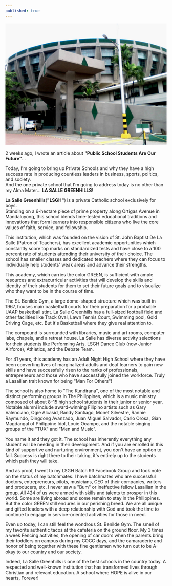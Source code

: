 ```yaml
---
published: true
---
```

![Private School](/images/LSGH.jpg)

2 weeks ago, I wrote an article about **"Public School Students Are Our Future"**...

Today, I'm going to bring up Private Schools and why they have a high success rate in producing countless leaders in business, sports, politics, and society.   
And the one private school that I'm going to address today is no other than my Alma Mater... **LA SALLE GREENHILLS**!

**La Salle Greenhills**(**"LSGH"**) is a private Catholic school exclusively for boys.   
Standing on a 6-hectare piece of prime property along Ortigas Avenue in Mandaluyong, this school blends time-tested educational traditions and innovations that form learners into responsible citizens who live the core values of faith, service, and fellowship.

This institution, which was founded on the vision of St. John Baptist De La Salle (Patron of Teachers), has excellent academic opportunities which constantly score top marks on standardized tests and have close to a 100 percent rate of students attending their university of their choice.
The school has smaller classes and dedicated teachers where they can focus to individually help students' weak areas and advance their strengths. 

This academy, which carries the color GREEN, is sufficient with ample resources and extracurricular activities that will develop the skills and identity of their students for them to set their future goals and to visualize who they want to be in the course of time.

The St. Benilde Gym, a large dome-shaped structure which was built in 1967, houses main basketball courts for their preparation for a probable UAAP basketball stint. 
La Salle Greenhills has a full-sized football field and other facilities like Track Oval, Lawn Tennis Court, Swimming pool, Gold Driving Cage, etc.
But it's Basketball where they give real attention to. 

The compound is surrounded with libraries, music and art rooms, computer labs, chapels, and a retreat house.
La Salle has diverse activity selections for their students like Performing Arts, LSGH Dance Club (now Junior Airforce), Athletics, and the Debate Team. 

For 41 years, this academy has an Adult Night High School where they have been converting lives of marginalized adults and deaf learners to gain new skills and have successfully risen to the ranks of professionals, entrepreneurs and those who have successfully joined the workforce.
Truly a Lasallian trait known for being "Man For Others"!

The school is also home to "The Kundirana", one of the most notable and distinct performing groups in The Philippines, which is a music ministry composed of about 8–15 high school students in their junior or senior year. 
Notable alumni include award-winning Filipino artists such as Gary Valenciano, Ogie Alcasid, Randy Santiago, Monet Silvestre, Rannie Raymundo, Dingdong Avanzado, Juan Miguel Salvador, Carlo Orosa, Gian Magdangal of Philippine Idol, Louie Ocampo, and the notable singing groups of the "TUX" and "Men and Music".

You name it and they got it. The school has inherently everything any student will be needing in their development. 
And if you are enrolled in this kind of supportive and nurturing environment, you don't have an option to fail.
Success is right there to their taking, it's entirely up to the students which path they will take.

And as proof, I went to my LSGH Batch 93 Facebook Group and took note on the status of my batchmates.
I have batchmates who are successful doctors, entrepreneurs, pilots, musicians, CEO of their companies, writers and producers, etc.
I never saw a "Bum" or ineffective fellow Lasallian in the group.
All 424 of us were armed with skills and talents to prosper in this world. 
Some are living abroad and some remain to stay in the Philippines. But the color GREEN still endures in our perishing breed.
We are all unique and gifted leaders with a deep relationship with God and took the time to continue to engage in service-oriented activities for those in need. 

Even up today, I can still feel the wondrous St. Benilde Gym. The smell of my favorite authentic tacos at the cafeteria on the ground floor.
My 3 times a week Fencing activities, the opening of car doors when the parents bring their toddlers on campus during my COCC days, and the camaraderie and honor of being together with these fine gentlemen who turn out to be A-okay to our country and our society. 

Indeed, La Salle Greenhills is one of the best schools in the country today. 
A respected and well-known institution that has transformed lives through Christian and relevant education.
A school where HOPE is alive in our hearts, Forever!



